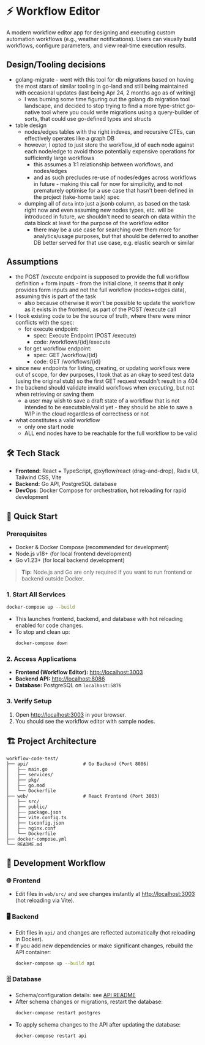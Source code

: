 # ⚡ Workflow Editor

A modern workflow editor app for designing and executing custom automation workflows (e.g., weather notifications). Users can visually build workflows, configure parameters, and view real-time execution results.

## Design/Tooling decisions
+ golang-migrate - went with this tool for db migrations based on having the most stars of similar tooling in go-land and still being maintained with occasional updates (last being Apr 24, 2 months ago as of writing)
  + I was burning some time figuring out the golang db migration tool landscape, and decided to stop trying to find a more type-strict go-native tool where you could write migrations using a query-builder of sorts, that could use go-defined types and structs
+ table design
  + nodes/edges tables with the right indexes, and recursive CTEs, can effectively operates like a graph DB
  + however, I opted to just store the workflow_id of each node against each node/edge to avoid those potentially expensive operations for sufficiently large workflows
    + this assumes a 1:1 relationship between workflows, and nodes/edges
    + and as such precludes re-use of nodes/edges across workflows in future - making this call for now for simplicity, and to not prematurely optimise for a use case that hasn't been defined in the project (take-home task) spec
  + dumping all of `data` into just a jsonb column, as based on the task right now and even assuming new nodes types, etc. will be introduced in future, we shouldn't need to search on data within the data block at least for the purpose of the workflow editor
    + there may be a use case for searching over them more for analytics/usage purposes, but that should be deferred to another DB better served for that use case, e.g. elastic search or similar

## Assumptions
+ the POST /execute endpoint is supposed to provide the full workflow definition + form inputs - from the initial clone, it seems that it only provides form inputs and not the full workflow (nodes+edges data), assuming this is part of the task
  + also because otherwise it won't be possible to update the workflow as it exists in the frontend, as part of the POST /execute call
+ I took existing code to be the source of truth, where there were minor conflicts with the spec:
  + for execute endpoint:
    + spec: Execute Endpoint (POST /execute)
    + code: /workflows/{id}/execute
  + for get workflow endpoint:
    + spec: GET /workflow/{id}
    + code: GET /workflows/{id}
+ since new endpoints for listing, creating, or updating workflows were out of scope, for dev purposes, I took that as an okay to seed test data (using the original stub) so the first GET request wouldn't result in a 404
+ the backend should validate invalid workflows when *executing*, but not when retrieving or saving them
  + a user may wish to save a draft state of a workflow that is not intended to be executable/valid yet - they should be able to save a WIP in the cloud regardless of correctness or not
+ what constitutes a valid workflow
  + only one start node
  + ALL end nodes have to be reachable for the full workflow to be valid


## 🛠️ Tech Stack

- **Frontend:** React + TypeScript, @xyflow/react (drag-and-drop), Radix UI, Tailwind CSS, Vite
- **Backend:** Go API, PostgreSQL database
- **DevOps:** Docker Compose for orchestration, hot reloading for rapid development

## 🚀 Quick Start

### Prerequisites

- Docker & Docker Compose (recommended for development)
- Node.js v18+ (for local frontend development)
- Go v1.23+ (for local backend development)

> **Tip:** Node.js and Go are only required if you want to run frontend or backend outside Docker.

### 1. Start All Services

```bash
docker-compose up --build
```

- This launches frontend, backend, and database with hot reloading enabled for code changes.
- To stop and clean up:
  ```bash
  docker-compose down
  ```

### 2. Access Applications

- **Frontend (Workflow Editor):** [http://localhost:3003](http://localhost:3003)
- **Backend API:** [http://localhost:8086](http://localhost:8086)
- **Database:** PostgreSQL on `localhost:5876`

### 3. Verify Setup

1. Open [http://localhost:3003](http://localhost:3003) in your browser.
2. You should see the workflow editor with sample nodes.

## 🏗️ Project Architecture

```text
workflow-code-test/
├── api/                    # Go Backend (Port 8086)
│   ├── main.go
│   ├── services/
│   ├── pkg/
│   ├── go.mod
│   └── Dockerfile
├── web/                    # React Frontend (Port 3003)
│   ├── src/
│   ├── public/
│   ├── package.json
│   ├── vite.config.ts
│   ├── tsconfig.json
│   ├── nginx.conf
│   └── Dockerfile
├── docker-compose.yml
└── README.md
```

## 🔧 Development Workflow

### 🌐 Frontend

- Edit files in `web/src/` and see changes instantly at [http://localhost:3003](http://localhost:3003) (hot reloading via Vite).

### 🖥️ Backend

- Edit files in `api/` and changes are reflected automatically (hot reloading in Docker).
- If you add new dependencies or make significant changes, rebuild the API container:
  ```bash
  docker-compose up --build api
  ```

### 🗄️ Database

- Schema/configuration details: see [API README](api/README.md#database)
- After schema changes or migrations, restart the database:
  ```bash
  docker-compose restart postgres
  ```
- To apply schema changes to the API after updating the database:
  ```bash
  docker-compose restart api
  ```